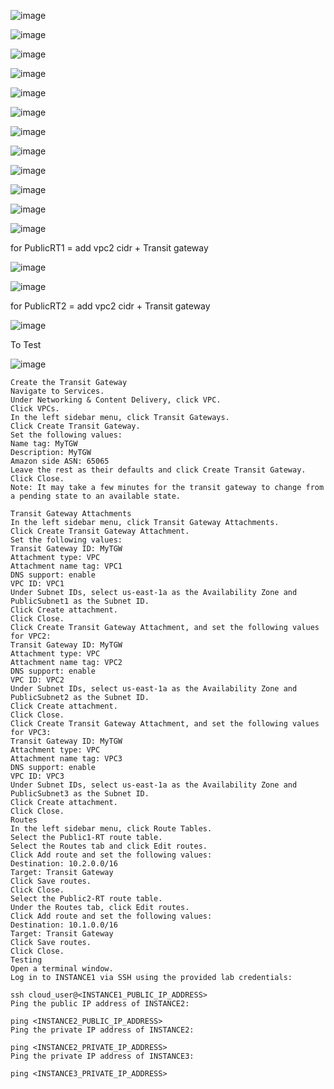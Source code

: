 




![image](https://user-images.githubusercontent.com/33985509/127530481-d64145c0-a053-44cf-b906-cd3e8fcbab05.png)


![image](https://user-images.githubusercontent.com/33985509/127530626-1145a2c4-91b4-4c8b-ac09-6f04362701ad.png)


![image](https://user-images.githubusercontent.com/33985509/127530696-233a9ca0-5400-4f2b-90c2-227b56b9af76.png)


![image](https://user-images.githubusercontent.com/33985509/127530834-c78b60ae-cccd-45f4-8bff-d5815e245dd1.png)


![image](https://user-images.githubusercontent.com/33985509/127531054-1e5eb8f7-19d1-4d1d-8646-b8ee6e185c47.png)


![image](https://user-images.githubusercontent.com/33985509/127531376-fe6c1d58-2590-44d5-8526-cde5734d00fb.png)


![image](https://user-images.githubusercontent.com/33985509/127531494-7fd1cfbf-8a31-4249-9001-b325ad6d0afe.png)


![image](https://user-images.githubusercontent.com/33985509/127531882-4f87a6be-1c78-4450-884b-26cbc5f4c5cf.png)


![image](https://user-images.githubusercontent.com/33985509/127532556-3181b33f-fbe6-423c-b4cc-27f8147f5827.png)


![image](https://user-images.githubusercontent.com/33985509/127533133-c587547a-b482-4081-a26b-1e99e7367c15.png)


![image](https://user-images.githubusercontent.com/33985509/127533534-a3dd216a-4de5-4130-a04c-cbb2d6513c92.png)


![image](https://user-images.githubusercontent.com/33985509/127533821-6f25284c-aa14-459c-8301-fbd395911139.png)


for PublicRT1 =  add vpc2 cidr + Transit gateway

![image](https://user-images.githubusercontent.com/33985509/127533974-b49404db-f04d-41ad-9cc6-6c02f41a1b01.png)


![image](https://user-images.githubusercontent.com/33985509/127534254-e08c9c4b-fe1b-4dd1-ad3a-e41a9021577c.png)


for PublicRT2 =  add vpc2 cidr + Transit gateway

![image](https://user-images.githubusercontent.com/33985509/127534680-7ca9e001-c356-4edb-8219-6a41d4ed9b98.png)



To Test


![image](https://user-images.githubusercontent.com/33985509/127535654-08950875-946a-4d16-8726-cd1cb65d4aac.png)









~~~
Create the Transit Gateway
Navigate to Services.
Under Networking & Content Delivery, click VPC.
Click VPCs.
In the left sidebar menu, click Transit Gateways.
Click Create Transit Gateway.
Set the following values:
Name tag: MyTGW
Description: MyTGW
Amazon side ASN: 65065
Leave the rest as their defaults and click Create Transit Gateway.
Click Close.
Note: It may take a few minutes for the transit gateway to change from a pending state to an available state.

Transit Gateway Attachments
In the left sidebar menu, click Transit Gateway Attachments.
Click Create Transit Gateway Attachment.
Set the following values:
Transit Gateway ID: MyTGW
Attachment type: VPC
Attachment name tag: VPC1
DNS support: enable
VPC ID: VPC1
Under Subnet IDs, select us-east-1a as the Availability Zone and PublicSubnet1 as the Subnet ID.
Click Create attachment.
Click Close.
Click Create Transit Gateway Attachment, and set the following values for VPC2:
Transit Gateway ID: MyTGW
Attachment type: VPC
Attachment name tag: VPC2
DNS support: enable
VPC ID: VPC2
Under Subnet IDs, select us-east-1a as the Availability Zone and PublicSubnet2 as the Subnet ID.
Click Create attachment.
Click Close.
Click Create Transit Gateway Attachment, and set the following values for VPC3:
Transit Gateway ID: MyTGW
Attachment type: VPC
Attachment name tag: VPC3
DNS support: enable
VPC ID: VPC3
Under Subnet IDs, select us-east-1a as the Availability Zone and PublicSubnet3 as the Subnet ID.
Click Create attachment.
Click Close.
Routes
In the left sidebar menu, click Route Tables.
Select the Public1-RT route table.
Select the Routes tab and click Edit routes.
Click Add route and set the following values:
Destination: 10.2.0.0/16
Target: Transit Gateway
Click Save routes.
Click Close.
Select the Public2-RT route table.
Under the Routes tab, click Edit routes.
Click Add route and set the following values:
Destination: 10.1.0.0/16
Target: Transit Gateway
Click Save routes.
Click Close.
Testing
Open a terminal window.
Log in to INSTANCE1 via SSH using the provided lab credentials:

ssh cloud_user@<INSTANCE1_PUBLIC_IP_ADDRESS>
Ping the public IP address of INSTANCE2:

ping <INSTANCE2_PUBLIC_IP_ADDRESS>
Ping the private IP address of INSTANCE2:

ping <INSTANCE2_PRIVATE_IP_ADDRESS>
Ping the private IP address of INSTANCE3:

ping <INSTANCE3_PRIVATE_IP_ADDRESS>

~~~
